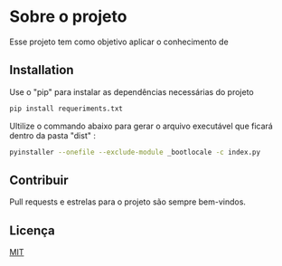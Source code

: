 # Sobre o projeto

Esse projeto tem como objetivo aplicar o conhecimento de 

## Installation

Use o "pip" para instalar as dependências necessárias do projeto

```bash
pip install requeriments.txt
```

Ultilize o commando abaixo para gerar o arquivo executável que ficará dentro da pasta "dist" :

```bash
pyinstaller --onefile --exclude-module _bootlocale -c index.py
```

## Contribuir
Pull requests e estrelas para o projeto são sempre bem-vindos.

## Licença
[MIT](https://choosealicense.com/licenses/mit/)